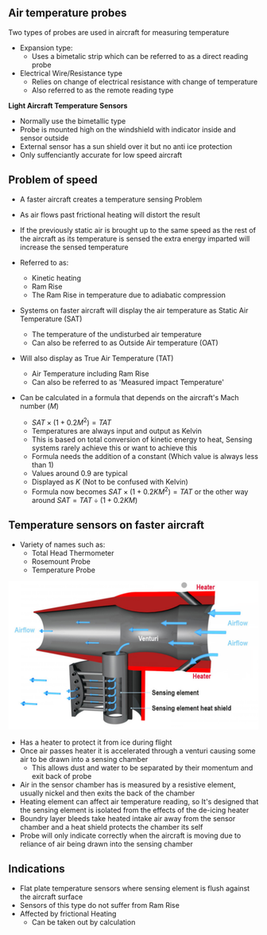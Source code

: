 ## Air temperature probes

Two types of probes are used in aircraft for measuring temperature

- Expansion type:
    - Uses a bimetalic strip which can be referred to as a direct reading probe
- Electrical Wire/Resistance type
    - Relies on change of electrical resistance with change of temperature
    - Also referred to as the remote reading type 

**Light Aircraft Temperature Sensors**
- Normally use the bimetallic type
- Probe is mounted high on the windshield with indicator inside and sensor outside 
- External sensor has a sun shield over it but no anti ice protection
- Only suffenciantly accurate for low speed aircraft

## Problem of speed
- A faster aircraft creates a temperature sensing Problem
- As air flows past frictional heating will distort the result
- If the previously static air is brought up to the same speed as the rest of the aircraft as its temperature is sensed the extra energy imparted will increase the sensed temperature
- Referred to as:
    - Kinetic heating
    - Ram Rise 
    - The Ram Rise in temperature due to adiabatic compression
- Systems on faster aircraft will display the air temperature as Static Air Temperature (SAT)
    - The temperature of the undisturbed air temperature
    - Can also be referred to as Outside Air temperature (OAT)
- Will also display as True Air Temperature (TAT)
    - Air Temperature including Ram Rise
    - Can also be referred to as 'Measured impact Temperature'

- Can be calculated in a formula that depends on the aircraft's Mach number ($M$)
    - $SAT \times (1 + 0.2M^2) = TAT$
    - Temperatures are always input and output as Kelvin
    - This is based on total conversion of kinetic energy to heat, Sensing systems rarely achieve this or want to achieve this 
    - Formula needs the addition of a constant (Which value is always less than 1)
    - Values around 0.9 are typical
    - Displayed as $K$ (Not to be confused with Kelvin)
    - Formula now becomes $SAT \times (1 + 0.2KM^2) = TAT$ or the other way around $SAT = TAT ÷ (1 + 0.2KM)$

## Temperature sensors on faster aircraft
- Variety of names such as:
    - Total Head Thermometer
    - Rosemount Probe
    - Temperature Probe

![Temperature Probe Diagram](../Images/Temp_Probe.png)

- Has a heater to protect it from ice during flight 
- Once air passes heater it is accelerated through a venturi causing some air to be drawn into a sensing chamber
    - This allows dust and water to be separated by their momentum and exit back of probe
- Air in the sensor chamber has is measured by a resistive element, usually nickel and then exits the back of the chamber
- Heating element can affect air temperature reading, so It's designed that the sensing element is isolated from the effects of the de-icing heater
- Boundry layer bleeds take heated intake air away from the sensor chamber and a heat shield protects the chamber its self
- Probe will only indicate correctly when the aircraft is moving due to reliance of air being drawn into the sensing chamber



## Indications

- Flat plate temperature sensors where sensing element is flush against the aircraft surface
- Sensors of this type do not suffer from Ram Rise
- Affected by frictional Heating
    - Can be taken out by calculation